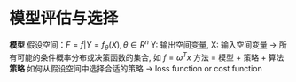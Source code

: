 
# 模型评估与选择
**模型**
假设空间：$F ={f|Y=f_\theta(X),\theta \in  R^n}$ Y: 输出空间变量, X: 输入空间变量 $\rightarrow$ 所有可能的条件概率分布或决策函数的集合, 如 $f = \omega^Tx$
方法 = 模型 + 策略 + 算法
**策略**
如何从假设空间中选择合适的策略 $\rightarrow$ loss function or cost function

<!--stackedit_data:
eyJoaXN0b3J5IjpbLTE2OTM1MzIxNjQsLTEyODM2MzQ4NjddfQ
==
-->